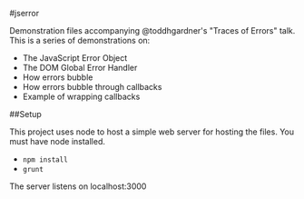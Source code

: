 #jserror

Demonstration files accompanying @toddhgardner's "Traces of Errors" talk. This is a series of demonstrations on:

* The JavaScript Error Object
* The DOM Global Error Handler
* How errors bubble
* How errors bubble through callbacks
* Example of wrapping callbacks

##Setup

This project uses node to host a simple web server for hosting the files. You must have node installed.

* `npm install`
* `grunt`

The server listens on localhost:3000

